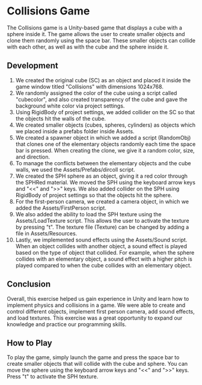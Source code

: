 # Collisions Game
The Collisions game is a Unity-based game that displays a cube with a sphere inside it. The game allows the user to create smaller objects and clone them randomly using the space bar. These smaller objects can collide with each other, as well as with the cube and the sphere inside it.

## Development
1. We created the original cube (SC) as an object and placed it inside the game window titled "Collisions" with dimensions 1024x768.
2. We randomly assigned the color of the cube using a script called "cubecolor", and also created transparency of the cube and gave the background white color via project settings.
3. Using RigidBody of project settings, we added collider on the SC so that the objects hit the walls of the cube.
4. We created smaller objects (cubes, spheres, cylinders) as objects which we placed inside a prefabs folder inside Assets.
5. We created a spawner object in which we added a script (RandomObj) that clones one of the elementary objects randomly each time the space bar is pressed. When creating the clone, we give it a random color, size, and direction.
6. To manage the conflicts between the elementary objects and the cube walls, we used the Assets/Prefabs/dircoll script.
7. We created the SPH sphere as an object, giving it a red color through the SPHRed material. We moved the SPH using the keyboard arrow keys and "<<" and ">>" keys. We also added collider on the SPH using RigidBody of project settings so that the objects hit the sphere.
8. For the first-person camera, we created a camera object, in which we added the Assets/FirstPerson script.
9. We also added the ability to load the SPH texture using the Assets/LoadTexture script. This allows the user to activate the texture by pressing "t". The texture file (Texture) can be changed by adding a file in Assets/Resources.
10. Lastly, we implemented sound effects using the Assets/Sound script. When an object collides with another object, a sound effect is played based on the type of object that collided. For example, when the sphere collides with an elementary object, a sound effect with a higher pitch is played compared to when the cube collides with an elementary object.

## Conclusion
Overall, this exercise helped us gain experience in Unity and learn how to implement physics and collisions in a game. We were able to create and control different objects, implement first person camera, add sound effects, and load textures. This exercise was a great opportunity to expand our knowledge and practice our programming skills.
## How to Play
To play the game, simply launch the game and press the space bar to create smaller objects that will collide with the cube and sphere. You can move the sphere using the keyboard arrow keys and "<<" and ">>" keys. Press "t" to activate the SPH texture.
